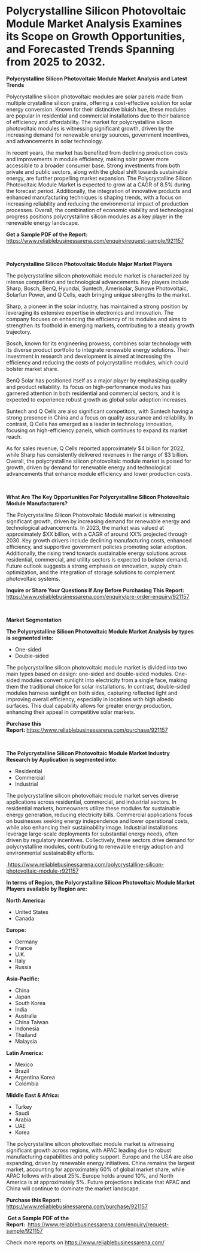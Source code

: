 <p><h1>Polycrystalline Silicon Photovoltaic Module Market Analysis Examines its Scope on Growth Opportunities, and Forecasted Trends Spanning from 2025 to 2032.</h1></p><p><strong>Polycrystalline Silicon Photovoltaic Module Market Analysis and Latest Trends</strong></p>
<p><p>Polycrystalline silicon photovoltaic modules are solar panels made from multiple crystalline silicon grains, offering a cost-effective solution for solar energy conversion. Known for their distinctive bluish hue, these modules are popular in residential and commercial installations due to their balance of efficiency and affordability. The market for polycrystalline silicon photovoltaic modules is witnessing significant growth, driven by the increasing demand for renewable energy sources, government incentives, and advancements in solar technology.</p><p>In recent years, the market has benefited from declining production costs and improvements in module efficiency, making solar power more accessible to a broader consumer base. Strong investments from both private and public sectors, along with the global shift towards sustainable energy, are further propelling market expansion. The Polycrystalline Silicon Photovoltaic Module Market is expected to grow at a CAGR of 8.5% during the forecast period. Additionally, the integration of innovative products and enhanced manufacturing techniques is shaping trends, with a focus on increasing reliability and reducing the environmental impact of production processes. Overall, the combination of economic viability and technological progress positions polycrystalline silicon modules as a key player in the renewable energy landscape.</p></p>
<p><strong>Get a Sample PDF of the Report:&nbsp;</strong> <a href="https://www.reliablebusinessarena.com/enquiry/request-sample/921157?utm_campaign=3578&utm_medium=2&utm_source=Github&utm_content=ia&utm_term=06042025&utm_id=polycrystalline-silicon-photovoltaic-module">https://www.reliablebusinessarena.com/enquiry/request-sample/921157</a></p>
<p>&nbsp;</p>
<p><strong>Polycrystalline Silicon Photovoltaic Module Major Market Players</strong></p>
<p><p>The polycrystalline silicon photovoltaic module market is characterized by intense competition and technological advancements. Key players include Sharp, Bosch, BenQ, Hyundai, Suntech, Amerisolar, Sunowe Photovoltaic, Solarfun Power, and Q Cells, each bringing unique strengths to the market.</p><p>Sharp, a pioneer in the solar industry, has maintained a strong position by leveraging its extensive expertise in electronics and innovation. The company focuses on enhancing the efficiency of its modules and aims to strengthen its foothold in emerging markets, contributing to a steady growth trajectory.</p><p>Bosch, known for its engineering prowess, combines solar technology with its diverse product portfolio to integrate renewable energy solutions. Their investment in research and development is aimed at increasing the efficiency and reducing the costs of polycrystalline modules, which could bolster market share.</p><p>BenQ Solar has positioned itself as a major player by emphasizing quality and product reliability. Its focus on high-performance modules has garnered attention in both residential and commercial sectors, and it is expected to experience robust growth as global solar adoption increases.</p><p>Suntech and Q Cells are also significant competitors, with Suntech having a strong presence in China and a focus on quality assurance and reliability. In contrast, Q Cells has emerged as a leader in technology innovation, focusing on high-efficiency panels, which continues to expand its market reach.</p><p>As for sales revenue, Q Cells reported approximately $4 billion for 2022, while Sharp has consistently delivered revenues in the range of $3 billion. Overall, the polycrystalline silicon photovoltaic module market is poised for growth, driven by demand for renewable energy and technological advancements that enhance module efficiency and lower production costs.</p></p>
<p>&nbsp;</p>
<p><strong>What Are The Key Opportunities For Polycrystalline Silicon Photovoltaic Module Manufacturers?</strong></p>
<p><p>The Polycrystalline Silicon Photovoltaic Module market is witnessing significant growth, driven by increasing demand for renewable energy and technological advancements. In 2023, the market was valued at approximately $XX billion, with a CAGR of around XX% projected through 2030. Key growth drivers include declining manufacturing costs, enhanced efficiency, and supportive government policies promoting solar adoption. Additionally, the rising trend towards sustainable energy solutions across residential, commercial, and utility sectors is expected to bolster demand. Future outlook suggests a strong emphasis on innovation, supply chain optimization, and the integration of storage solutions to complement photovoltaic systems.</p></p>
<p><strong>Inquire or Share Your Questions If Any Before Purchasing This Report:</strong> <a href="https://www.reliablebusinessarena.com/enquiry/pre-order-enquiry/921157?utm_campaign=3578&utm_medium=2&utm_source=Github&utm_content=ia&utm_term=06042025&utm_id=polycrystalline-silicon-photovoltaic-module">https://www.reliablebusinessarena.com/enquiry/pre-order-enquiry/921157</a></p>
<p>&nbsp;</p>
<p><strong>Market Segmentation</strong></p>
<p><strong>The Polycrystalline Silicon Photovoltaic Module Market Analysis by types is segmented into:</strong></p>
<p><ul><li>One-sided</li><li>Double-sided</li></ul></p>
<p><p>The polycrystalline silicon photovoltaic module market is divided into two main types based on design: one-sided and double-sided modules. One-sided modules convert sunlight into electricity from a single face, making them the traditional choice for solar installations. In contrast, double-sided modules harness sunlight on both sides, capturing reflected light and improving overall efficiency, especially in locations with high albedo surfaces. This dual capability allows for greater energy production, enhancing their appeal in competitive solar markets.</p></p>
<p><strong>Purchase this Report:&nbsp;</strong><a href="https://www.reliablebusinessarena.com/purchase/921157?utm_campaign=3578&utm_medium=2&utm_source=Github&utm_content=ia&utm_term=06042025&utm_id=polycrystalline-silicon-photovoltaic-module">https://www.reliablebusinessarena.com/purchase/921157</a></p>
<p>&nbsp;</p>
<p><strong>The Polycrystalline Silicon Photovoltaic Module Market Industry Research by Application is segmented into:</strong></p>
<p><ul><li>Residential</li><li>Commercial</li><li>Industrial</li></ul></p>
<p><p>The polycrystalline silicon photovoltaic module market serves diverse applications across residential, commercial, and industrial sectors. In residential markets, homeowners utilize these modules for sustainable energy generation, reducing electricity bills. Commercial applications focus on businesses seeking energy independence and lower operational costs, while also enhancing their sustainability image. Industrial installations leverage large-scale deployments for substantial energy needs, often driven by regulatory incentives. Collectively, these sectors drive demand for polycrystalline modules, contributing to renewable energy adoption and environmental sustainability efforts.</p></p>
<p><a href="https://www.reliablebusinessarena.com/polycrystalline-silicon-photovoltaic-module-r921157?utm_campaign=3578&utm_medium=2&utm_source=Github&utm_content=ia&utm_term=06042025&utm_id=polycrystalline-silicon-photovoltaic-module">&nbsp;https://www.reliablebusinessarena.com/polycrystalline-silicon-photovoltaic-module-r921157</a></p>
<p><strong>In terms of Region, the Polycrystalline Silicon Photovoltaic Module Market Players available by Region are:</strong></p>
<p>
    <p> <strong> North America: </strong>
        <ul>
            <li>United States</li>
            <li>Canada</li>
        </ul>
        </p> 
    <p> <strong> Europe: </strong>
        <ul>
            <li>Germany</li>
            <li>France</li>
            <li>U.K.</li>
            <li>Italy</li>
            <li>Russia</li>
        </ul>
        </p> 
    <p> <strong> Asia-Pacific: </strong>
        <ul>
            <li>China</li>
            <li>Japan</li>
            <li>South Korea</li>
            <li>India</li>
            <li>Australia</li>
            <li>China Taiwan</li>
            <li>Indonesia</li>
            <li>Thailand</li>
            <li>Malaysia</li>
        </ul>
        </p> 
    <p> <strong> Latin America: </strong>
        <ul>
            <li>Mexico</li>
            <li>Brazil</li>
            <li>Argentina Korea</li>
            <li>Colombia</li>
        </ul>
        </p> 
    <p> <strong> Middle East & Africa: </strong>
        <ul>
            <li>Turkey</li>
            <li>Saudi</li>
            <li>Arabia</li>
            <li>UAE</li>
            <li>Korea</li>
        </ul>
    </p>
    </p>
<p><p>The polycrystalline silicon photovoltaic module market is witnessing significant growth across regions, with APAC leading due to robust manufacturing capabilities and policy support. Europe and the USA are also expanding, driven by renewable energy initiatives. China remains the largest market, accounting for approximately 60% of global market share, while APAC follows with about 25%. Europe holds around 10%, and North America is at approximately 5%. Future projections indicate that APAC and China will continue to dominate the market landscape.</p></p>
<p><strong>Purchase this Report: </strong><a href="https://www.reliablebusinessarena.com/purchase/921157?utm_campaign=3578&utm_medium=2&utm_source=Github&utm_content=ia&utm_term=06042025&utm_id=polycrystalline-silicon-photovoltaic-module">https://www.reliablebusinessarena.com/purchase/921157</a></p>
<p>&nbsp;<strong>Get a Sample PDF of the Report:&nbsp;&nbsp;</strong><a href="https://www.reliablebusinessarena.com/enquiry/request-sample/921157?utm_campaign=3578&utm_medium=2&utm_source=Github&utm_content=ia&utm_term=06042025&utm_id=polycrystalline-silicon-photovoltaic-module">https://www.reliablebusinessarena.com/enquiry/request-sample/921157</a></p>
<p><strong></strong></p>
<p>Check more reports on <a href="https://www.reliablebusinessarena.com/?utm_campaign=3578&utm_medium=2&utm_source=Github&utm_content=ia&utm_term=06042025&utm_id=polycrystalline-silicon-photovoltaic-module">https://www.reliablebusinessarena.com/</a></p>